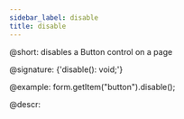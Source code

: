 ```yaml
---
sidebar_label: disable
title: disable
---          
```


@short: disables a Button control on a page

@signature: {'disable(): void;'}


@example:
form.getItem("button").disable();



@descr:




